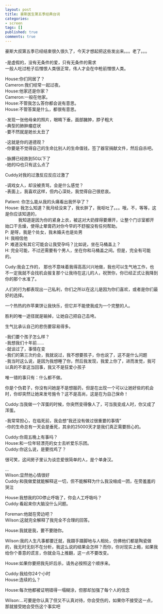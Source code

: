 ```yaml
---
layout: post
title: 豪斯医生第五季经典台词
categories:
- screen
tags: []
published: true
comments: true
---
```

<p><p>豪斯大叔第五季已经结束很久很久了，今天才想起把这些发出来。。。老了。。。<br /><br />-是虚假的，没有无条件的爱，只有无条件的需求<br />一般人吃过枪子后憎恨人类很正常，伟人才会在中枪前憎恨人类。</p>
<p>House:你们同居了？<br />Cameron:我们经常一起过夜。<br />House:他家还是你家？<br />Cameron:一般在他家。<br />House:不管我怎么答你都会说有意思。<br />House:不管答案是什么，都很有意思。</p>
<p>-发现一张他母亲的照片，眼睛下垂，面部臃肿，脖子粗大<br />-典型的肺肿瘤症状<br />-要不然就是她长太丑了</p>
<p>-这就是你的道德观？<br />-你要是不觉得自己的生命比别人的生命值钱，签了器官捐献文件，然后自杀吧。</p>
<p>-脉膊已经跌到50以下了<br />-她的IQ也只有这么点了</p>
<p>Cuddy对我的过激反应反应过激了</p>
<p>-调戏女人，却没被责骂，会是什么感觉？<br />-表面上，我喜欢这样，但内心深处，我觉得自己很悲哀。</p>
<p>Patient: 你怎么能从我的头痛看出我怀孕了？<br />House: 我怎么知道？我月经没来了，我长胖了，我呕吐了。。。哦，不，等等，这是你应该知道的，<br />&nbsp;&nbsp;&nbsp;&nbsp;&nbsp;&nbsp;&nbsp;&nbsp;&nbsp;&nbsp; 我知道是因为你的紧身上衣，被这对大奶撑得要爆开，让整个门诊室都开始口干舌燥，使得止晕膏药对你今早的不舒服没有任何帮助。<br />P: 是呀，我是个处女，我未婚夫也是处男<br />H: 我相信他<br />P: 难道没有其它可能会让我受孕吗？比如说，坐在马桶盖上？<br />H: 完全可能，不过还需要有个男人，坐在你和马桶盖之间。但是，完全有可能的。</p>
<p>Cudy:我会工作的， 那也不意味着我得高高兴兴地做，我也可以生气地工作，也不一定我就不会找机会报复那个让我待在这儿的人，祝贺你，你已经正式让我降到你的那个水准了。</p>
<p>人们的行为都表现出一己私利，你们之所以在这儿是因为你们喜欢，或者是你们最好的选择。</p>
<p>一个热热的炸苹果饼让我快乐，但它并不能使我成为一个完整的人。</p>
<p>胜利的唯一途径就是输掉，让她自己把自己击垮。</p>
<p>生气比承认自己的悲伤要容易得多。</p>
<p>-我们要个孩子怎么样？<br />-我想我们十年前……<br />-就谈过了，事情在变<br />-我们的第三次约会，我就说过，我不想要孩子，你也说了，这不是什么问题<br />-我当时这么说，是因为我想睡了你，然后我发现，我爱上你了，进而发觉，我可以真的不拿这当回事，我又不是狂爱小孩子</p>
<p>唯一错的事只有：什么都不做。</p>
<p>你是个伪君子，你没有问她是不是想服药，但是在出现一个可以让她好些的机会时，你却突然让她来发号施令？这不是高尚，这是在为自己保命！</p>
<p>Cuddy:当我做一个浑蛋的时候，你突然变得像人了，可当我变成人时，你又成了浑蛋。 </p>
<p>-我常常担心，在临死前，我会想“我还没有做过很重要的事情”<br />-你的生命总有一天会是垂死，其余的25000天才是我们真正需要担心的。</p>
<p>Cuddy:你周五晚上有事吗？<br />House:和一位年轻漂亮的女士去听爱乐乐团。<br />Cuddy:你这么说，是要找鸡了？</p>
<p>很可笑，这间房子里认为谈恋爱很简单的人，是个单身汉。</p>
<p>...<br />Wilson:显然他心情很好<br />Cuddy:和我做爱就能解释这一切，但不能解释为什么我没缩成一团，在旁羞羞的哭泣</p>
<p>House:我想我的DD停止呼吸了，你会人工呼吸吗？<br />Cuddy:看起来你大脑没什么问题。</p>
<p>Foreman:他就在旁边吧？<br />Wilson:这就完全解释了我完全不合理的回答。</p>
<p>House:我就是我，要不要随你。</p>
<p>Wilson:我的人生凡事都要迁就，我蹑手蹑脚地与人相处，仿佛他们都是陶瓷做的，我无时无刻不在分析，我这么说的结果会怎样？而你，你对现实上瘾，如果我给你个善意的谎言，你就会马上推翻，这一点不要改变。</p>
<p>House:如果你要把我先奸后杀，请务必按照这个顺序来。</p>
<p>Cuddy:我给你24个小时<br />House:连续的么？</p>
<p>House:每次他都被证明错得一塌糊涂，但那却加强了每个人的信念</p>
<p>Wilson:...可要是你认真了但又不认真对待，你会受伤的，如果你不接受这一点，那就接受她会受伤这个事实吧</p></p>
